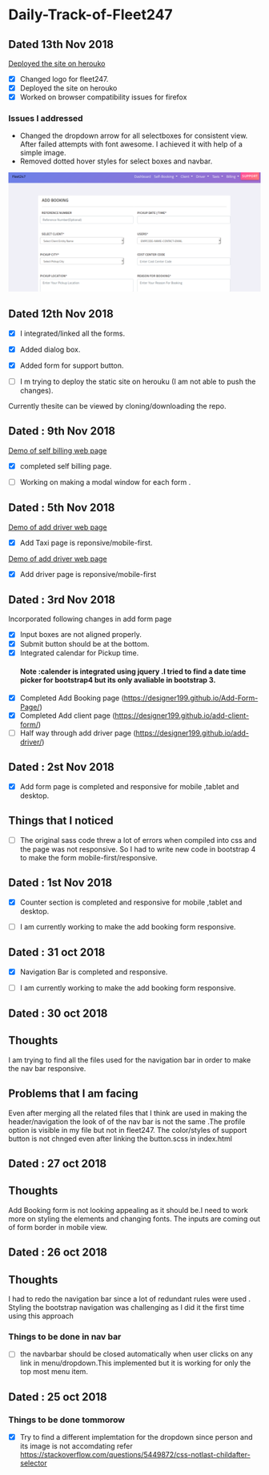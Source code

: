 # Daily-Track-of-Fleet247
## Dated 13th Nov 2018
[Deployed the site on herouko](https://floating-plains-28292.herokuapp.com/)
- [x] Changed logo for fleet247.
- [x] Deployed the site on herouko
- [x] Worked on browser compatibility issues for firefox

### Issues I addressed 
* Changed the dropdown arrow for all selectboxes for consistent view. After failed attempts with font awesome. I achieved it with help of a simple image.
* Removed dotted hover styles for select boxes and navbar.
 
 ![View before I addressed the issues for firefox](images/beforeview.png)
   

## Dated 12th Nov 2018

- [x] I integrated/linked all the forms.

- [x] Added dialog box.

- [x] Added form for support button.

- [ ] I m trying to deploy the static site on herouku (I am not able to push the changes).

Currently thesite can be viewed by cloning/downloading the repo.

## Dated : 9th Nov 2018
[Demo of self billing web page](https://designer199.github.io/self-billing-page/)
- [x] completed self billing page.
- [ ] Working on making a modal window for each form .


## Dated : 5th Nov 2018
[Demo of add driver web page](https://designer199.github.io/Add-Taxi-Details/)
- [x] Add Taxi page is reponsive/mobile-first.

[Demo of add driver web page](https://designer199.github.io/add-driver/)
- [x] Add driver page is reponsive/mobile-first


## Dated : 3rd Nov 2018
Incorporated following changes in add form page

- [x] Input boxes are not aligned properly.
- [x] Submit button should be at the bottom.
- [x] Integrated calendar for Pickup time. 
  #### Note :calender is integrated using jquery .I tried to find a date time picker for  bootstrap4 but its only avaliable in bootstrap 3.
 - [x] Completed Add Booking page (https://designer199.github.io/Add-Form-Page/)
- [x] Completed Add client page (https://designer199.github.io/add-client-form/)
- [ ] Half way through add driver page (https://designer199.github.io/add-driver/)

## Dated : 2st Nov 2018

- [x] Add form page is completed and responsive for mobile ,tablet and desktop.

## Things that I noticed

 - [ ] The original sass code threw a lot of errors when compiled into css and the page was not responsive. So I had to  write    new code in bootstrap 4 to make the form mobile-first/responsive.
 
 
 ## Dated : 1st Nov 2018

- [x] Counter section is completed and responsive for mobile ,tablet and desktop.
  
- [ ] I am currently working to make the add booking form responsive.

## Dated : 31 oct 2018

- [x] Navigation Bar is completed and responsive.

- [ ] I am currently working to make the add booking form responsive.

 ## Dated : 30 oct 2018
 ## Thoughts
 I am trying to find all the files used for the navigation bar in order to make the nav bar responsive.
 ## Problems that I am facing 
 Even after merging all the related files that I think are used in making the header/navigation the look of of the nav bar is not the same .The profile option is visible in my file but not in fleet247. The color/styles of support button is not chnged even after linking the button.scss in index.html
 
  ## Dated : 27 oct 2018
  ## Thoughts
  Add Booking form is not looking appealing as it should be.I need to work more on styling the elements and changing fonts.
  The inputs are coming out of form border in mobile view.
  
## Dated : 26 oct 2018
## Thoughts
I had to redo the navigation bar since  a lot of redundant rules were used . Styling the bootstrap navigation was challenging as I did it the first time using this approach
### Things to be done in nav bar
- [ ] the navbarbar should be closed automatically when user clicks on any link in menu/dropdown.This implemented but it is working for only the top most menu item. 
  
 
## Dated : 25 oct 2018

### Things to be done tommorow 

- [x] Try to find a different implemtation for the dropdown since person and its image is not accomdating  refer 
https://stackoverflow.com/questions/5449872/css-notlast-childafter-selector
 
 
